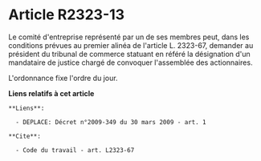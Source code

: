 # Article R2323-13

Le comité d'entreprise représenté par un de ses membres peut, dans les conditions prévues au premier alinéa de l'article L.
2323-67, demander au président du tribunal de commerce statuant en référé la désignation d'un mandataire de justice chargé de
convoquer l'assemblée des actionnaires. 

L'ordonnance fixe l'ordre du jour.

**Liens relatifs à cet article**

	**Liens**:

	  - DEPLACE: Décret n°2009-349 du 30 mars 2009 - art. 1

	**Cite**:

	  - Code du travail - art. L2323-67
